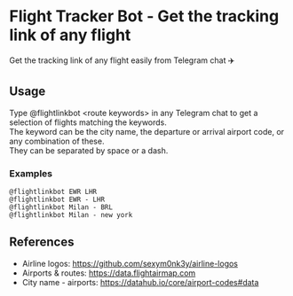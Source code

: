 # Flight Tracker Bot - Get the tracking link of any flight
Get the tracking link of any flight easily from Telegram chat ✈️

## Usage
Type @flightlinkbot \<route keywords\> in any Telegram chat to get a selection of flights matching the keywords.\
The keyword can be the city name, the departure or arrival airport code, or any combination of these.\
They can be separated by space or a dash.

### Examples

`@flightlinkbot EWR LHR`\
`@flightlinkbot EWR - LHR`\
`@flightlinkbot Milan - BRL`\
`@flightlinkbot Milan - new york`




## References
- Airline logos: https://github.com/sexym0nk3y/airline-logos
- Airports & routes: https://data.flightairmap.com
- City name - airports: https://datahub.io/core/airport-codes#data
